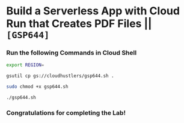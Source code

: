 # Build a Serverless App with Cloud Run that Creates PDF Files || `[GSP644]`

### Run the following Commands in Cloud Shell

```bash
export REGION=
```

```bash
gsutil cp gs://cloudhustlers/gsp644.sh .

sudo chmod +x gsp644.sh

./gsp644.sh
```

### Congratulations for completing the Lab!